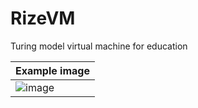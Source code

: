 # RizeVM
Turing model virtual machine for education

|Example image|
|-|
|![image](https://github.com/KajizukaTaichi/RizeVM/assets/122075081/224a26b1-a668-40d4-8803-4962b0197d58)|
